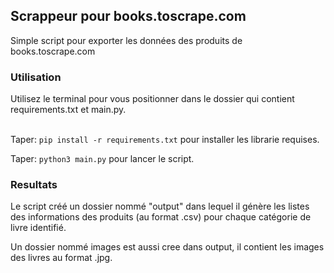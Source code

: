 <h2> Scrappeur pour books.toscrape.com </h2>
Simple script pour exporter les données des produits de books.toscrape.com

<h3> Utilisation </h3>
Utilisez le terminal pour vous positionner dans le dossier qui contient requirements.txt et main.py.<br><br>

Taper: ```pip install -r requirements.txt``` pour installer les librarie requises.

Taper: ```python3 main.py``` pour lancer le script.

<h3> Resultats </h3>
Le script créé un dossier nommé "output" dans lequel il génère les listes des informations des produits (au format .csv) pour chaque catégorie de livre identifié.

Un dossier nommé images est aussi cree dans output, il contient les images des livres au format .jpg.

